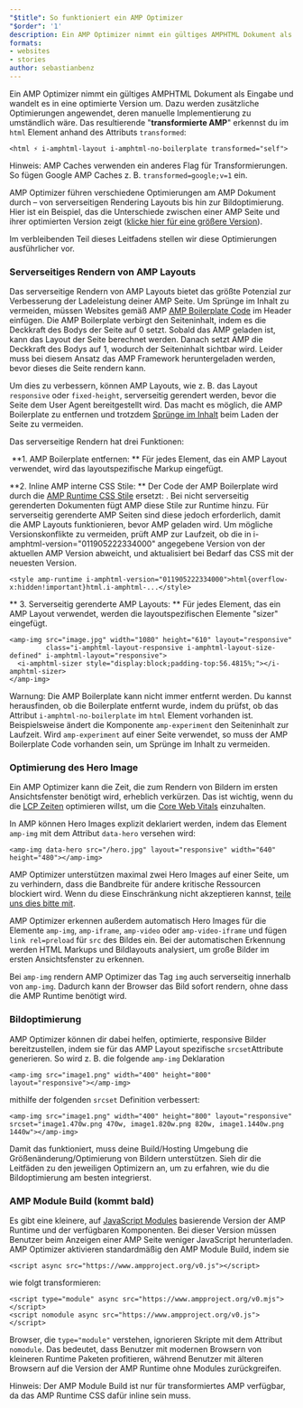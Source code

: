 ```yaml
---
"$title": So funktioniert ein AMP Optimizer
"$order": '1'
description: Ein AMP Optimizer nimmt ein gültiges AMPHTML Dokument als Eingabe und wandelt es in eine optimierte Version um. Dazu werden zusätzliche Optimierungen angewendet, deren manuelle Implementierung zu umständlich wäre. Dieser Leitfaden erläutert ausführlich die Funktionsweise des AMP Optimizers.
formats:
- websites
- stories
author: sebastianbenz
---
```


Ein AMP Optimizer nimmt ein gültiges AMPHTML Dokument als Eingabe und wandelt es in eine optimierte Version um. Dazu werden zusätzliche Optimierungen angewendet, deren manuelle Implementierung zu umständlich wäre. Das resultierende "**transformierte AMP**" erkennst du im `html` Element anhand des Attributs `transformed`:

```
<html ⚡ i-amphtml-layout i-amphtml-no-boilerplate transformed="self">
```

Hinweis: AMP Caches verwenden ein anderes Flag für Transformierungen. So fügen Google AMP Caches z. B. `transformed=google;v=1` ein.

AMP Optimizer führen verschiedene Optimierungen am AMP Dokument durch – von serverseitigen Rendering Layouts bis hin zur Bildoptimierung. Hier ist ein Beispiel, das die Unterschiede zwischen einer AMP Seite und ihrer optimierten Version zeigt ([klicke hier für eine größere Version](/static/img/docs/guides/optimized-amp-diff.png)).

<a href="/static/img/docs/guides/optimized-amp-diff.png"><amp-img lightbox layout="responsive" width="2560" height="773" src="/static/img/docs/guides/optimized-amp-diff.png"></amp-img></a>

Im verbleibenden Teil dieses Leitfadens stellen wir diese Optimierungen ausführlicher vor.

### Serverseitiges Rendern von AMP Layouts

Das serverseitige Rendern von AMP Layouts bietet das größte Potenzial zur Verbesserung der Ladeleistung deiner AMP Seite. Um Sprünge im Inhalt zu vermeiden, müssen Websites gemäß AMP [AMP Boilerplate Code](https://amp.dev/documentation/guides-and-tutorials/learn/spec/amp-boilerplate/?format=websites) im Header einfügen. Die AMP Boilerplate verbirgt den Seiteninhalt, indem es die Deckkraft des Bodys der Seite auf 0 setzt. Sobald das AMP geladen ist, kann das Layout der Seite berechnet werden. Danach setzt AMP die Deckkraft des Bodys auf 1, wodurch der Seiteninhalt sichtbar wird. Leider muss bei diesem Ansatz das AMP Framework heruntergeladen werden, bevor dieses die Seite rendern kann.

Um dies zu verbessern, können AMP Layouts, wie z. B. das Layout `responsive` oder `fixed-height`, serverseitig gerendert werden, bevor die Seite dem User Agent bereitgestellt wird. Das macht es möglich, die AMP Boilerplate zu entfernen und trotzdem [Sprünge im Inhalt](https://web.dev/cls/) beim Laden der Seite zu vermeiden.

Das serverseitige Rendern hat drei Funktionen:

⁣ **1. AMP Boilerplate entfernen: ** Für jedes Element, das ein AMP Layout verwendet, wird das layoutspezifische Markup eingefügt.

**2. Inline AMP interne CSS Stile: ** Der Code der AMP Boilerplate wird durch die [AMP Runtime CSS Stile](https://cdn.ampproject.org/v0.css) ersetzt: <style amp-runtime="">...</style>. Bei nicht serverseitig gerenderten Dokumenten fügt AMP diese Stile zur Runtime hinzu. Für serverseitig gerenderte AMP Seiten sind diese jedoch erforderlich, damit die AMP Layouts funktionieren, bevor AMP geladen wird. Um mögliche Versionskonflikte zu vermeiden, prüft AMP zur Laufzeit, ob die in i-amphtml-version="011905222334000" angegebene Version von der aktuellen AMP Version abweicht, und aktualisiert bei Bedarf das CSS mit der neuesten Version.

```
<style amp-runtime i-amphtml-version="011905222334000">html{overflow-x:hidden!important}html.i-amphtml-...</style>
```

** 3. Serverseitig gerenderte AMP Layouts: ** Für jedes Element, das ein AMP Layout verwendet, werden die layoutspezifischen Elemente "sizer" eingefügt.

```
<amp-img src="image.jpg" width="1080" height="610" layout="responsive"
         class="i-amphtml-layout-responsive i-amphtml-layout-size-defined" i-amphtml-layout="responsive">
  <i-amphtml-sizer style="display:block;padding-top:56.4815%;"></i-amphtml-sizer>
</amp-img>
```

Warnung: Die AMP Boilerplate kann nicht immer entfernt werden. Du kannst herausfinden, ob die Boilerplate entfernt wurde, indem du prüfst, ob das Attribut `i-amphtml-no-boilerplate` im `html` Element vorhanden ist. Beispielsweise ändert die Komponente `amp-experiment` den Seiteninhalt zur Laufzeit. Wird `amp-experiment` auf einer Seite verwendet, so muss der AMP Boilerplate Code vorhanden sein, um Sprünge im Inhalt zu vermeiden.

### Optimierung des Hero Image

Ein AMP Optimizer kann die Zeit, die zum Rendern von Bildern im ersten Ansichtsfenster benötigt wird, erheblich verkürzen. Das ist wichtig, wenn du die [LCP Zeiten](https://web.dev/lcp/) optimieren willst, um die [Core Web Vitals](https://web.dev/vitals) einzuhalten.

In AMP können Hero Images explizit deklariert werden, indem das Element `amp-img` mit dem Attribut `data-hero` versehen wird:

```
<amp-img data-hero src="/hero.jpg" layout="responsive" width="640" height="480"></amp-img>
```

AMP Optimizer unterstützen maximal zwei Hero Images auf einer Seite, um zu verhindern, dass die Bandbreite für andere kritische Ressourcen blockiert wird. Wenn du diese Einschränkung nicht akzeptieren kannst, [teile uns dies bitte mit](https://github.com/ampproject/amp-toolbox/issues).

AMP Optimizer erkennen außerdem automatisch Hero Images für die Elemente `amp-img`, `amp-iframe`, `amp-video` oder `amp-video-iframe` und fügen `link rel=preload` für `src` des Bildes ein. Bei der automatischen Erkennung werden HTML Markups und Bildlayouts analysiert, um große Bilder im ersten Ansichtsfenster zu erkennen.

Bei `amp-img` rendern AMP Optimizer das Tag `img` auch serverseitig innerhalb von `amp-img`. Dadurch kann der Browser das Bild sofort rendern, ohne dass die AMP Runtime benötigt wird.

### Bildoptimierung

AMP Optimizer können dir dabei helfen, optimierte, responsive Bilder bereitzustellen, indem sie für das AMP Layout spezifische `srcset`Attribute generieren. So wird z. B. die folgende `amp-img` Deklaration

```
<amp-img src="image1.png" width="400" height="800" layout="responsive"></amp-img>
```

mithilfe der folgenden `srcset` Definition verbessert:

```
<amp-img src="image1.png" width="400" height="800" layout="responsive" srcset="image1.470w.png 470w, image1.820w.png 820w, image1.1440w.png 1440w"></amp-img>
```

Damit das funktioniert, muss deine Build/Hosting Umgebung die Größenänderung/Optimierung von Bildern unterstützen. Sieh dir die Leitfäden zu den jeweiligen Optimizern an, um zu erfahren, wie du die Bildoptimierung am besten integrierst.

### AMP Module Build (kommt bald)

Es gibt eine kleinere, auf [JavaScript Modules](https://v8.dev/features/modules#browser) basierende Version der AMP Runtime und der verfügbaren Komponenten. Bei dieser Version müssen Benutzer beim Anzeigen einer AMP Seite weniger JavaScript herunterladen. AMP Optimizer aktivieren standardmäßig den AMP Module Build, indem sie

```
<script async src="https://www.ampproject.org/v0.js"></script>
```

wie folgt transformieren:

```
<script type="module" async src="https://www.ampproject.org/v0.mjs"></script>
<script nomodule async src="https://www.ampproject.org/v0.js"></script>
```

Browser, die `type="module"` verstehen, ignorieren Skripte mit dem Attribut `nomodule`. Das bedeutet, dass Benutzer mit modernen Browsern von kleineren Runtime Paketen profitieren, während Benutzer mit älteren Browsern auf die Version der AMP Runtime ohne Modules zurückgreifen.

Hinweis: Der AMP Module Build ist nur für transformiertes AMP verfügbar, da das AMP Runtime CSS dafür inline sein muss.
